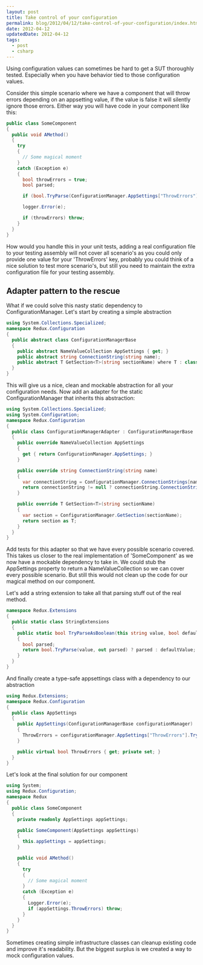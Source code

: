 ```yaml
---
layout: post
title: Take control of your configuration
permalink: blog/2012/04/12/take-control-of-your-configuration/index.html
date: 2012-04-12
updatedDate: 2012-04-12
tags:
  - post
  - csharp
---
```


Using configuration values can sometimes be hard to get a SUT thoroughly tested. Especially when you have behavior tied to those configuration values.

Consider this simple scenario where we have a component that will throw errors depending on an appsetting value, if the value is false it will silently ignore those errors. Either way you will have code in your component like this:

```csharp
public class SomeComponent
{
  public void AMethod()
  {
    try
    {
      // Some magical moment
    }
    catch (Exception e)
    {
      bool throwErrors = true;
      bool parsed;

      if (bool.TryParse(ConfigurationManager.AppSettings["ThrowErrors"], out parsed)) throwErrors = parsed;

      logger.Error(e);

      if (throwErrors) throw;
    }
  }
}
```

How would you handle this in your unit tests, adding a real configuration file to your testing assembly will not cover all scenario's as you could only provide one value for your 'ThrowErrors' key, probably you could think of a nice solution to test more scenario's, but still you need to maintain the extra configuration file for your testing assembly.

## Adapter pattern to the rescue

What if we could solve this nasty static dependency to ConfigurationManager. Let's start by creating a simple abstraction

```csharp
using System.Collections.Specialized;
namespace Redux.Configuration
{
  public abstract class ConfigurationManagerBase
  {
    public abstract NameValueCollection AppSettings { get; }
    public abstract string ConnectionString(string name);
    public abstract T GetSection<T>(string sectionName) where T : class;
  }
}
```

This will give us a nice, clean and mockable abstraction for all your configuration needs. Now add an adapter for the static ConfigurationManager that inherits this abstraction:

```csharp
using System.Collections.Specialized;
using System.Configuration;
namespace Redux.Configuration
{
  public class ConfigurationManagerAdapter : ConfigurationManagerBase
  {
    public override NameValueCollection AppSettings
    {
      get { return ConfigurationManager.AppSettings; }
    }

    public override string ConnectionString(string name)
    {
      var connectionString = ConfigurationManager.ConnectionStrings[name];
      return connectionString != null ? connectionString.ConnectionString : null;
    }

    public override T GetSection<T>(string sectionName)
    {
      var section = ConfigurationManager.GetSection(sectionName);
      return section as T;
    }
  }
}
```

Add tests for this adapter so that we have every possible scenario covered. This takes us closer to the real implementation of 'SomeComponent' as we now have a mockable dependency to take in. We could stub the AppSettings property to return a NameValueCollection so we can cover every possible scenario. But still this would not clean up the code for our magical method on our component.

Let's add a string extension to take all that parsing stuff out of the real method.

```csharp
namespace Redux.Extensions
{
  public static class StringExtensions
  {
    public static bool TryParseAsBoolean(this string value, bool defaultValue = false)
    {
      bool parsed;
      return bool.TryParse(value, out parsed) ? parsed : defaultValue;
    }
  }
}
```

And finally create a type-safe appsettings class with a dependency to our abstraction

```csharp
using Redux.Extensions;
namespace Redux.Configuration
{
  public class AppSettings
  {
    public AppSettings(ConfigurationManagerBase configurationManager)
    {
      ThrowErrors = configurationManager.AppSettings["ThrowErrors"].TryParseAsBoolean(true);
    }

    public virtual bool ThrowErrors { get; private set; }
  }
}
```

Let's look at the final solution for our component

```csharp
using System;
using Redux.Configuration;
namespace Redux
{
  public class SomeComponent
  {
    private readonly AppSettings appSettings;

    public SomeComponent(AppSettings appSettings)
    {
      this.appSettings = appSettings;
    }

    public void AMethod()
    {
      try
      {
        // Some magical moment
      }
      catch (Exception e)
      {
        Logger.Error(e);
        if (appSettings.ThrowErrors) throw;
      }
    }
  }
}
```

Sometimes creating simple infrastructure classes can cleanup existing code and improve it's readability. But the biggest surplus is we created a way to mock configuration values.
